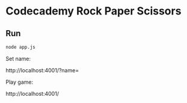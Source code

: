 # Codecademy Rock Paper Scissors

## Run

```bash
node app.js
```

Set name:


 http://localhost:4001/?name=<yourname>

Play game:

 http://localhost:4001/

 
